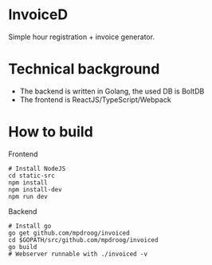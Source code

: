 InvoiceD
===========
Simple hour registration + invoice generator.

Technical background
===========
- The backend is written in Golang, the used DB is BoltDB
- The frontend is ReactJS/TypeScript/Webpack

How to build
===========
Frontend
```
# Install NodeJS
cd static-src
npm install
npm install-dev
npm run dev
```

Backend
```
# Install go
go get github.com/mpdroog/invoiced
cd $GOPATH/src/github.com/mpdroog/invoiced
go build
# Webserver runnable with ./invoiced -v
```
